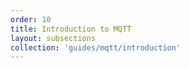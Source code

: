 ```yaml
---
order: 10
title: Introduction to MQTT
layout: subsections
collection: 'guides/mqtt/introduction'
---
```

